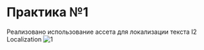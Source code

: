 # Практика №1
Реализовано использование ассета для локализации текста I2 Localization
![1](https://github.com/bakiLin/TRPO/assets/120983857/8df8e8dd-9bd2-45ff-976c-b6381e96261b)

